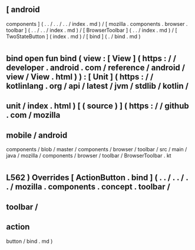 [
android
-
components
]
(
.
.
/
.
.
/
.
.
/
index
.
md
)
/
[
mozilla
.
components
.
browser
.
toolbar
]
(
.
.
/
.
.
/
index
.
md
)
/
[
BrowserToolbar
]
(
.
.
/
index
.
md
)
/
[
TwoStateButton
]
(
index
.
md
)
/
[
bind
]
(
.
/
bind
.
md
)
#
bind
open
fun
bind
(
view
:
[
View
]
(
https
:
/
/
developer
.
android
.
com
/
reference
/
android
/
view
/
View
.
html
)
)
:
[
Unit
]
(
https
:
/
/
kotlinlang
.
org
/
api
/
latest
/
jvm
/
stdlib
/
kotlin
/
-
unit
/
index
.
html
)
[
(
source
)
]
(
https
:
/
/
github
.
com
/
mozilla
-
mobile
/
android
-
components
/
blob
/
master
/
components
/
browser
/
toolbar
/
src
/
main
/
java
/
mozilla
/
components
/
browser
/
toolbar
/
BrowserToolbar
.
kt
#
L562
)
Overrides
[
ActionButton
.
bind
]
(
.
.
/
.
.
/
.
.
/
mozilla
.
components
.
concept
.
toolbar
/
-
toolbar
/
-
action
-
button
/
bind
.
md
)
